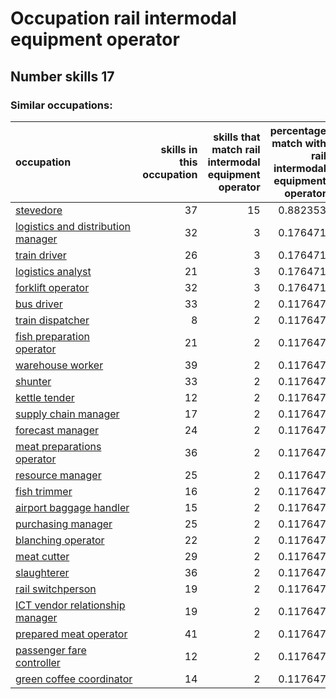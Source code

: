 # Occupation rail intermodal equipment operator
## Number skills 17
### Similar occupations:
| occupation                                                                  |   skills in this occupation |   skills that match rail intermodal equipment operator |   percentage match with rail intermodal equipment operator |   skills not in rail intermodal equipment operator |
|:----------------------------------------------------------------------------|----------------------------:|-------------------------------------------------------:|-----------------------------------------------------------:|---------------------------------------------------:|
| [stevedore](stevedore.md)                                                   |                          37 |                                                     15 |                                                   0.882353 |                                                 22 |
| [logistics and distribution manager](logistics_and_distribution_manager.md) |                          32 |                                                      3 |                                                   0.176471 |                                                 29 |
| [train driver](train_driver.md)                                             |                          26 |                                                      3 |                                                   0.176471 |                                                 23 |
| [logistics analyst](logistics_analyst.md)                                   |                          21 |                                                      3 |                                                   0.176471 |                                                 18 |
| [forklift operator](forklift_operator.md)                                   |                          32 |                                                      3 |                                                   0.176471 |                                                 29 |
| [bus driver](bus_driver.md)                                                 |                          33 |                                                      2 |                                                   0.117647 |                                                 31 |
| [train dispatcher](train_dispatcher.md)                                     |                           8 |                                                      2 |                                                   0.117647 |                                                  6 |
| [fish preparation operator](fish_preparation_operator.md)                   |                          21 |                                                      2 |                                                   0.117647 |                                                 19 |
| [warehouse worker](warehouse_worker.md)                                     |                          39 |                                                      2 |                                                   0.117647 |                                                 37 |
| [shunter](shunter.md)                                                       |                          33 |                                                      2 |                                                   0.117647 |                                                 31 |
| [kettle tender](kettle_tender.md)                                           |                          12 |                                                      2 |                                                   0.117647 |                                                 10 |
| [supply chain manager](supply_chain_manager.md)                             |                          17 |                                                      2 |                                                   0.117647 |                                                 15 |
| [forecast manager](forecast_manager.md)                                     |                          24 |                                                      2 |                                                   0.117647 |                                                 22 |
| [meat preparations operator](meat_preparations_operator.md)                 |                          36 |                                                      2 |                                                   0.117647 |                                                 34 |
| [resource manager](resource_manager.md)                                     |                          25 |                                                      2 |                                                   0.117647 |                                                 23 |
| [fish trimmer](fish_trimmer.md)                                             |                          16 |                                                      2 |                                                   0.117647 |                                                 14 |
| [airport baggage handler](airport_baggage_handler.md)                       |                          15 |                                                      2 |                                                   0.117647 |                                                 13 |
| [purchasing manager](purchasing_manager.md)                                 |                          25 |                                                      2 |                                                   0.117647 |                                                 23 |
| [blanching operator](blanching_operator.md)                                 |                          22 |                                                      2 |                                                   0.117647 |                                                 20 |
| [meat cutter](meat_cutter.md)                                               |                          29 |                                                      2 |                                                   0.117647 |                                                 27 |
| [slaughterer](slaughterer.md)                                               |                          36 |                                                      2 |                                                   0.117647 |                                                 34 |
| [rail switchperson](rail_switchperson.md)                                   |                          19 |                                                      2 |                                                   0.117647 |                                                 17 |
| [ICT vendor relationship manager](ICT_vendor_relationship_manager.md)       |                          19 |                                                      2 |                                                   0.117647 |                                                 17 |
| [prepared meat operator](prepared_meat_operator.md)                         |                          41 |                                                      2 |                                                   0.117647 |                                                 39 |
| [passenger fare controller](passenger_fare_controller.md)                   |                          12 |                                                      2 |                                                   0.117647 |                                                 10 |
| [green coffee coordinator](green coffee coordinator.md)                     |                          14 |                                                      2 |                                                   0.117647 |                                                 12 |
